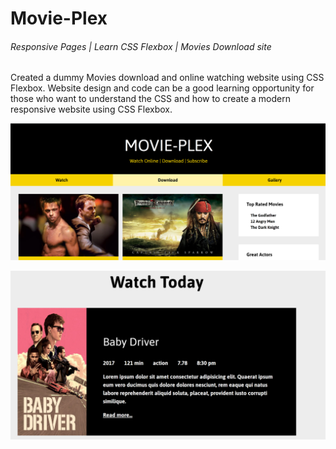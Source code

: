 # Movie-Plex

###### Responsive Pages | Learn CSS Flexbox | Movies Download site

Created a dummy Movies download and online watching website using CSS Flexbox. Website design and code can be a good learning opportunity for those who want to understand the CSS and how to create a modern responsive website using CSS Flexbox. 



![image-20201205155138094](snapshots\image-20201205155138094.png)



![image-20201205155214122](snapshots\image-20201205155214122.png)